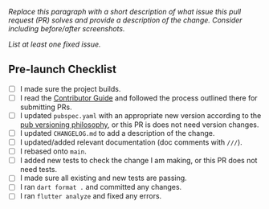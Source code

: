 *Replace this paragraph with a short description of what issue this pull request (PR) solves and provide a description of the change.  Consider including before/after screenshots.*

*List at least one fixed issue.*

## Pre-launch Checklist

- [ ] I made sure the project builds.
- [ ] I read the [Contributor Guide] and followed the process outlined there for submitting PRs.
- [ ] I updated `pubspec.yaml` with an appropriate new version according to the [pub versioning philosophy], or this PR is does not need version changes.
- [ ] I updated `CHANGELOG.md` to add a description of the change.
- [ ] I updated/added relevant documentation (doc comments with `///`).
- [ ] I rebased onto `main`.
- [ ] I added new tests to check the change I am making, or this PR does not need tests.
- [ ] I made sure all existing and new tests are passing.
- [ ] I ran `dart format .` and committed any changes.
- [ ] I ran `flutter analyze` and fixed any errors.

<!-- References -->
[Contributor Guide]: https://github.com/Baseflow/flutter-geolocator/blob/master/CONTRIBUTING.md
[pub versioning philosophy]: https://dart.dev/tools/pub/versioning
